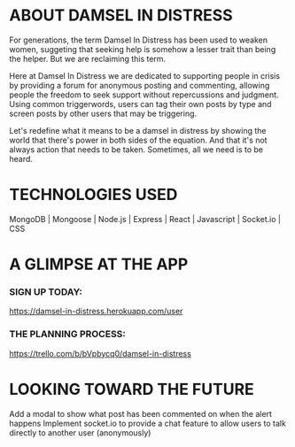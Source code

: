 # ABOUT DAMSEL IN DISTRESS
For generations, the term Damsel In Distress has been used to weaken women, suggeting that seeking help is somehow a lesser trait than being the helper. But we are reclaiming this term.

Here at Damsel In Distress we are dedicated to supporting people in crisis by providing a forum for anonymous posting and commenting, allowing people the freedom to seek support without repercussions and judgment. Using common triggerwords, users can tag their own posts by type and screen posts by other users that may be triggering. 

Let's redefine what it means to be a damsel in distress by showing the world that there's power in both sides of the equation. And that it's not always action that needs to be taken. Sometimes, all we need is to be heard. 

# TECHNOLOGIES USED
MongoDB | Mongoose | Node.js | Express | React | Javascript | Socket.io | CSS

# A GLIMPSE AT THE APP


### SIGN UP TODAY: 
https://damsel-in-distress.herokuapp.com/user 

### THE PLANNING PROCESS: 
https://trello.com/b/bVpbycq0/damsel-in-distress

# LOOKING TOWARD THE FUTURE
Add a modal to show what post has been commented on when the alert happens
Implement socket.io to provide a chat feature to allow users to talk directly to another user (anonymously)


